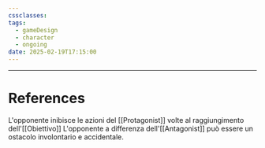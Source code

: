 ```yaml
---
cssclasses: 
tags:
  - gameDesign
  - character
  - ongoing
date: 2025-02-19T17:15:00
---
```


---
# References

L'opponente inibisce le azioni del [[Protagonist]] volte al raggiungimento dell'[[Obiettivo]]
L'opponente a differenza dell'[[Antagonist]] può essere un ostacolo involontario e accidentale.